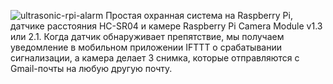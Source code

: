 ![ultrasonic-rpi-alarm](https://github.com/tttdddnet/ultrasonic-rpi-alarm/blob/ebf19946f06b6a466a0b26b26dcb82cefea4cfe0/pic/cover.jpg)
Простая охранная система на Raspberry Pi, датчике расстояния HC-SR04 и камере Raspberry Pi Camera Module v1.3 или 2.1. Когда датчик обнаруживает препятствие, мы получаем уведомление в мобильном приложении IFTTT о срабатывании сигнализации, а камера делает 3 снимка, которые отправляются с Gmail-почты на любую другую почту.
